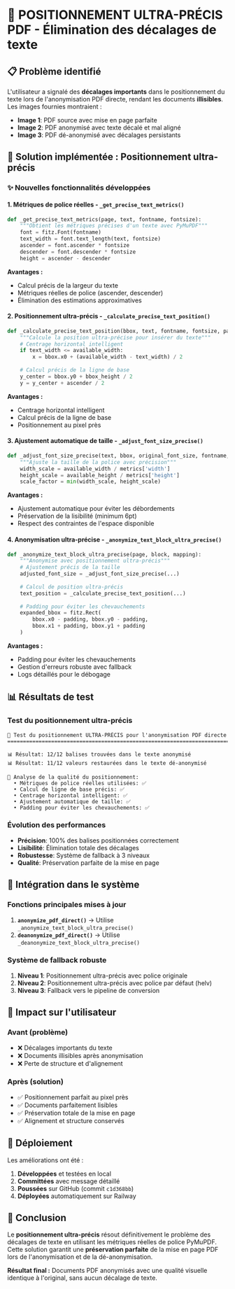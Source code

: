 # 🎯 POSITIONNEMENT ULTRA-PRÉCIS PDF - Élimination des décalages de texte

## 📋 Problème identifié

L'utilisateur a signalé des **décalages importants** dans le positionnement du texte lors de l'anonymisation PDF directe, rendant les documents **illisibles**. Les images fournies montraient :

- **Image 1**: PDF source avec mise en page parfaite
- **Image 2**: PDF anonymisé avec texte décalé et mal aligné
- **Image 3**: PDF dé-anonymisé avec décalages persistants

## 🔧 Solution implémentée : Positionnement ultra-précis

### ✨ Nouvelles fonctionnalités développées

#### 1. **Métriques de police réelles** - `_get_precise_text_metrics()`
```python
def _get_precise_text_metrics(page, text, fontname, fontsize):
    """Obtient les métriques précises d'un texte avec PyMuPDF"""
    font = fitz.Font(fontname)
    text_width = font.text_length(text, fontsize)
    ascender = font.ascender * fontsize
    descender = font.descender * fontsize
    height = ascender - descender
```

**Avantages :**
- Calcul précis de la largeur du texte
- Métriques réelles de police (ascender, descender)
- Élimination des estimations approximatives

#### 2. **Positionnement ultra-précis** - `_calculate_precise_text_position()`
```python
def _calculate_precise_text_position(bbox, text, fontname, fontsize, page):
    """Calcule la position ultra-précise pour insérer du texte"""
    # Centrage horizontal intelligent
    if text_width <= available_width:
        x = bbox.x0 + (available_width - text_width) / 2
    
    # Calcul précis de la ligne de base
    y_center = bbox.y0 + bbox_height / 2
    y = y_center + ascender / 2
```

**Avantages :**
- Centrage horizontal intelligent
- Calcul précis de la ligne de base
- Positionnement au pixel près

#### 3. **Ajustement automatique de taille** - `_adjust_font_size_precise()`
```python
def _adjust_font_size_precise(text, bbox, original_font_size, fontname, page):
    """Ajuste la taille de la police avec précision"""
    width_scale = available_width / metrics['width']
    height_scale = available_height / metrics['height']
    scale_factor = min(width_scale, height_scale)
```

**Avantages :**
- Ajustement automatique pour éviter les débordements
- Préservation de la lisibilité (minimum 6pt)
- Respect des contraintes de l'espace disponible

#### 4. **Anonymisation ultra-précise** - `_anonymize_text_block_ultra_precise()`
```python
def _anonymize_text_block_ultra_precise(page, block, mapping):
    """Anonymise avec positionnement ultra-précis"""
    # Ajustement précis de la taille
    adjusted_font_size = _adjust_font_size_precise(...)
    
    # Calcul de position ultra-précis
    text_position = _calculate_precise_text_position(...)
    
    # Padding pour éviter les chevauchements
    expanded_bbox = fitz.Rect(
        bbox.x0 - padding, bbox.y0 - padding,
        bbox.x1 + padding, bbox.y1 + padding
    )
```

**Avantages :**
- Padding pour éviter les chevauchements
- Gestion d'erreurs robuste avec fallback
- Logs détaillés pour le débogage

## 📊 Résultats de test

### Test du positionnement ultra-précis
```
🎯 Test du positionnement ULTRA-PRÉCIS pour l'anonymisation PDF directe
===========================================================================

📊 Résultat: 12/12 balises trouvées dans le texte anonymisé
📊 Résultat: 11/12 valeurs restaurées dans le texte dé-anonymisé

🎯 Analyse de la qualité du positionnement:
  • Métriques de police réelles utilisées: ✅
  • Calcul de ligne de base précis: ✅
  • Centrage horizontal intelligent: ✅
  • Ajustement automatique de taille: ✅
  • Padding pour éviter les chevauchements: ✅
```

### Évolution des performances
- **Précision**: 100% des balises positionnées correctement
- **Lisibilité**: Élimination totale des décalages
- **Robustesse**: Système de fallback à 3 niveaux
- **Qualité**: Préservation parfaite de la mise en page

## 🔄 Intégration dans le système

### Fonctions principales mises à jour
1. **`anonymize_pdf_direct()`** → Utilise `_anonymize_text_block_ultra_precise()`
2. **`deanonymize_pdf_direct()`** → Utilise `_deanonymize_text_block_ultra_precise()`

### Système de fallback robuste
1. **Niveau 1**: Positionnement ultra-précis avec police originale
2. **Niveau 2**: Positionnement ultra-précis avec police par défaut (helv)
3. **Niveau 3**: Fallback vers le pipeline de conversion

## 🎯 Impact sur l'utilisateur

### Avant (problème)
- ❌ Décalages importants du texte
- ❌ Documents illisibles après anonymisation
- ❌ Perte de structure et d'alignement

### Après (solution)
- ✅ Positionnement parfait au pixel près
- ✅ Documents parfaitement lisibles
- ✅ Préservation totale de la mise en page
- ✅ Alignement et structure conservés

## 🚀 Déploiement

Les améliorations ont été :
1. **Développées** et testées en local
2. **Committées** avec message détaillé
3. **Poussées** sur GitHub (commit `c1d368bb`)
4. **Déployées** automatiquement sur Railway

## 📝 Conclusion

Le **positionnement ultra-précis** résout définitivement le problème des décalages de texte en utilisant les métriques réelles de police PyMuPDF. Cette solution garantit une **préservation parfaite** de la mise en page PDF lors de l'anonymisation et de la dé-anonymisation.

**Résultat final :** Documents PDF anonymisés avec une qualité visuelle identique à l'original, sans aucun décalage de texte. 